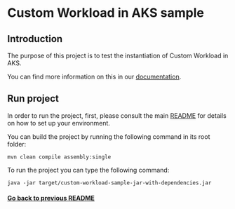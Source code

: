 # Custom Workload in AKS sample 

## Introduction

The purpose of this project is to test the instantiation of Custom Workload in AKS.

You can find more information on this in our [documentation](https://fractal.cloud/docs).

## Run project

In order to run the project, first, please consult the main [README](../../README.md#build-and-run-the-project-locally) for details on how to set up your environment.

You can build the project by running the following command in its root folder:

`mvn clean compile assembly:single`

To run the project you can type the following command:

`java -jar target/custom-workload-sample-jar-with-dependencies.jar`

#### [Go back to previous README](../README.md)
